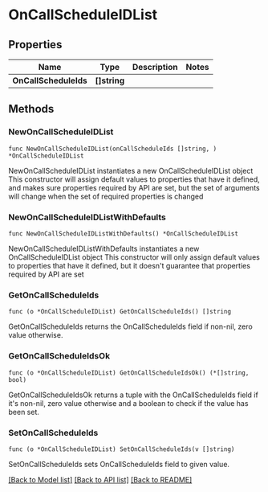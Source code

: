 # OnCallScheduleIDList

## Properties

Name | Type | Description | Notes
------------ | ------------- | ------------- | -------------
**OnCallScheduleIds** | **[]string** |  | 

## Methods

### NewOnCallScheduleIDList

`func NewOnCallScheduleIDList(onCallScheduleIds []string, ) *OnCallScheduleIDList`

NewOnCallScheduleIDList instantiates a new OnCallScheduleIDList object
This constructor will assign default values to properties that have it defined,
and makes sure properties required by API are set, but the set of arguments
will change when the set of required properties is changed

### NewOnCallScheduleIDListWithDefaults

`func NewOnCallScheduleIDListWithDefaults() *OnCallScheduleIDList`

NewOnCallScheduleIDListWithDefaults instantiates a new OnCallScheduleIDList object
This constructor will only assign default values to properties that have it defined,
but it doesn't guarantee that properties required by API are set

### GetOnCallScheduleIds

`func (o *OnCallScheduleIDList) GetOnCallScheduleIds() []string`

GetOnCallScheduleIds returns the OnCallScheduleIds field if non-nil, zero value otherwise.

### GetOnCallScheduleIdsOk

`func (o *OnCallScheduleIDList) GetOnCallScheduleIdsOk() (*[]string, bool)`

GetOnCallScheduleIdsOk returns a tuple with the OnCallScheduleIds field if it's non-nil, zero value otherwise
and a boolean to check if the value has been set.

### SetOnCallScheduleIds

`func (o *OnCallScheduleIDList) SetOnCallScheduleIds(v []string)`

SetOnCallScheduleIds sets OnCallScheduleIds field to given value.



[[Back to Model list]](../README.md#documentation-for-models) [[Back to API list]](../README.md#documentation-for-api-endpoints) [[Back to README]](../README.md)


